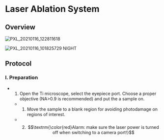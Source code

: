 # Laser Ablation System

## Overview

![PXL_20210116_122811618](https://github.com/user-attachments/assets/a9a11b88-22a8-4542-b2ad-aaf597c6c314)

![PXL_20210116_101825729 NIGHT](https://github.com/user-attachments/assets/9f4128fd-db88-46f0-90fd-548bb6b7900a)


## Protocol

### I. Preparation
- 1. Open the Ti microscope, select the eyepiece port. Choose a proper objective (NA>0.9 is recommended) and put the a sample on.
  * 1. Move the sample to a blank region for avoiding photodamage on regions of interest.
  * 2. $$\textrm{\color{red}Alarm: make sure the laser power is turned off when switching to a camera port!}$$
